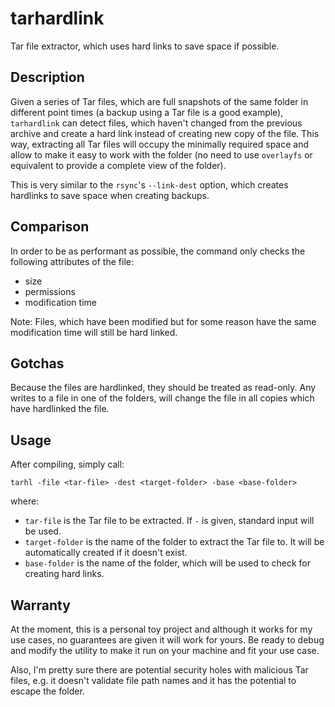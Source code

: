 # tarhardlink
Tar file extractor, which uses hard links to save space if possible.

## Description
Given a series of Tar files, which are full snapshots of the same folder
in different point times (a backup using a Tar file is a good example),
`tarhardlink` can detect files, which haven't changed from the previous
archive and create a hard link instead of creating new copy of the file.
This way, extracting all Tar files will occupy the minimally required space
and allow to make it easy to work with the folder (no need to use `overlayfs`
or equivalent to provide a complete view of the folder).

This is very similar to the `rsync`'s `--link-dest` option, which creates
hardlinks to save space when creating backups.

## Comparison
In order to be as performant as possible, the command only checks the following
attributes of the file:
- size
- permissions
- modification time

Note: Files, which have been modified but for some reason have the same modification time
will still be hard linked.

## Gotchas
Because the files are hardlinked, they should be treated as read-only.
Any writes to a file in one of the folders, will change the file in all copies
which have hardlinked the file.

## Usage
After compiling, simply call:
```
tarhl -file <tar-file> -dest <target-folder> -base <base-folder>
```
where:
- `tar-file` is the Tar file to be extracted. If `-` is given, standard input
  will be used.
- `target-folder` is the name of the folder to extract the Tar file to. It will
  be automatically created if it doesn't exist.
- `base-folder` is the name of the folder, which will be used to check for creating
  hard links.

## Warranty
At the moment, this is a personal toy project and although it works for my use cases,
no guarantees are given it will work for yours. Be ready to debug and modify the utility
to make it run on your machine and fit your use case.

Also, I'm pretty sure there are potential security holes with malicious Tar files, e.g.
it doesn't validate file path names and it has the potential to escape the folder.